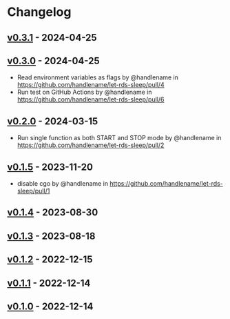 # Changelog

## [v0.3.1](https://github.com/handlename/let-rds-sleep/compare/v0.3.0...v0.3.1) - 2024-04-25

## [v0.3.0](https://github.com/handlename/let-rds-sleep/compare/v0.2.0...v0.3.0) - 2024-04-25
- Read environment variables as flags by @handlename in https://github.com/handlename/let-rds-sleep/pull/4
- Run test on GitHub Actions by @handlename in https://github.com/handlename/let-rds-sleep/pull/6

## [v0.2.0](https://github.com/handlename/let-rds-sleep/compare/v0.1.5...v0.2.0) - 2024-03-15
- Run single function as both START and STOP mode by @handlename in https://github.com/handlename/let-rds-sleep/pull/2

## [v0.1.5](https://github.com/handlename/let-rds-sleep/compare/v0.1.4...v0.1.5) - 2023-11-20
- disable cgo by @handlename in https://github.com/handlename/let-rds-sleep/pull/1

## [v0.1.4](https://github.com/handlename/let-rds-sleep/compare/v0.1.3...v0.1.4) - 2023-08-30

## [v0.1.3](https://github.com/handlename/let-rds-sleep/compare/v0.1.2...v0.1.3) - 2023-08-18

## [v0.1.2](https://github.com/handlename/let-rds-sleep/compare/v0.1.1...v0.1.2) - 2022-12-15

## [v0.1.1](https://github.com/handlename/let-rds-sleep/compare/v0.1.0...v0.1.1) - 2022-12-14

## [v0.1.0](https://github.com/handlename/let-rds-sleep/commits/v0.1.0) - 2022-12-14

